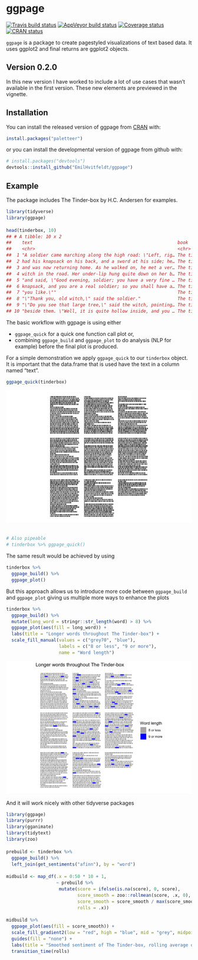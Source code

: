 
# ggpage

[![Travis build
status](https://travis-ci.org/EmilHvitfeldt/ggpage.svg?branch=master)](https://travis-ci.org/EmilHvitfeldt/ggpage)
[![AppVeyor build
status](https://ci.appveyor.com/api/projects/status/github/EmilHvitfeldt/ggpage?branch=master&svg=true)](https://ci.appveyor.com/project/EmilHvitfeldt/ggpage)
[![Coverage
status](https://codecov.io/gh/EmilHvitfeldt/ggpage/branch/master/graph/badge.svg)](https://codecov.io/github/EmilHvitfeldt/ggpage?branch=master)
[![CRAN
status](https://www.r-pkg.org/badges/version/ggpage)](https://cran.r-project.org/package=ggpage)

`ggpage` is a package to create pagestyled visualizations of text based
data. It uses ggplot2 and final returns are ggplot2 objects.

## Version 0.2.0

In this new version I have worked to include a lot of use cases that
wasn’t available in the first version. These new elements are previewed
in the vignette.

## Installation

You can install the released version of ggpage from
[CRAN](https://cran.r-project.org/) with:

``` r
install.packages("paletteer")
```

or you can install the developmental version of ggpage from github with:

``` r
# install.packages("devtools")
devtools::install_github("EmilHvitfeldt/ggpage")
```

## Example

The package includes The Tinder-box by H.C. Andersen for examples.

``` r
library(tidyverse)
library(ggpage)

head(tinderbox, 10)
## # A tibble: 10 x 2
##    text                                                       book        
##    <chr>                                                      <chr>       
##  1 "A soldier came marching along the high road: \"Left, rig… The tinder-…
##  2 had his knapsack on his back, and a sword at his side; he… The tinder-…
##  3 and was now returning home. As he walked on, he met a ver… The tinder-…
##  4 witch in the road. Her under-lip hung quite down on her b… The tinder-…
##  5 "and said, \"Good evening, soldier; you have a very fine … The tinder-…
##  6 knapsack, and you are a real soldier; so you shall have a… The tinder-…
##  7 "you like.\""                                              The tinder-…
##  8 "\"Thank you, old witch,\" said the soldier."              The tinder-…
##  9 "\"Do you see that large tree,\" said the witch, pointing… The tinder-…
## 10 "beside them. \"Well, it is quite hollow inside, and you … The tinder-…
```

The basic workflow with ggpage is using either

  - `ggpage_quick` for a quick one function call plot or,
  - combining `ggpage_build` and `ggpage_plot` to do analysis (NLP for
    example) before the final plot is produced.

For a simple demonstration we apply `ggpage_quick` to our `tinderbox`
object. It is important that the data.frame that is used have the text
in a column named “text”.

``` r
ggpage_quick(tinderbox)
```

<img src="man/figures/README-unnamed-chunk-4-1.png" width="672" />

``` r

# Also pipeable
# tinderbox %>% ggpage_quick()
```

The same result would be achieved by using

``` r
tinderbox %>% 
  ggpage_build() %>% 
  ggpage_plot()
```

But this approach allows us to introduce more code between
`ggpage_build` and `ggpage_plot` giving us multiple more ways to enhance
the plots

``` r
tinderbox %>%
  ggpage_build() %>%
  mutate(long_word = stringr::str_length(word) > 8) %>%
  ggpage_plot(aes(fill = long_word)) +
  labs(title = "Longer words throughout The Tinder-box") +
  scale_fill_manual(values = c("grey70", "blue"),
                    labels = c("8 or less", "9 or more"),
                    name = "Word length")
```

<img src="man/figures/README-unnamed-chunk-6-1.png" width="672" />

And it will work nicely with other tidyverse packages

``` r
library(ggpage)
library(purrr)
library(gganimate)
library(tidytext)
library(zoo)

prebuild <- tinderbox %>%
  ggpage_build() %>%
  left_join(get_sentiments("afinn"), by = "word") 

midbuild <- map_df(.x = 0:50 * 10 + 1,
                   ~ prebuild %>% 
                    mutate(score = ifelse(is.na(score), 0, score), 
                           score_smooth = zoo::rollmean(score, .x, 0),
                           score_smooth = score_smooth / max(score_smooth),
                           rolls = .x))

midbuild %>%
  ggpage_plot(aes(fill = score_smooth)) +
  scale_fill_gradient2(low = "red", high = "blue", mid = "grey", midpoint = 0) +
  guides(fill = "none") +
  labs(title = "Smoothed sentiment of The Tinder-box, rolling average of {round(frame_time)}") +
  transition_time(rolls)
```
